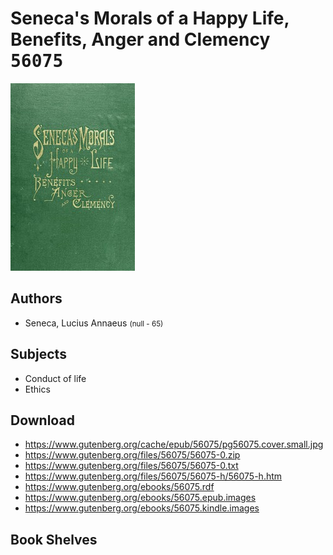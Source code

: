 # Seneca's Morals of a Happy Life, Benefits, Anger and Clemency <kbd>56075</kbd>

![](./cover.medium.jpg "")

## Authors


 - Seneca, Lucius Annaeus <small>(null - 65)</small>

## Subjects


 - Conduct of life
 - Ethics

## Download


 - https://www.gutenberg.org/cache/epub/56075/pg56075.cover.small.jpg
 - https://www.gutenberg.org/files/56075/56075-0.zip
 - https://www.gutenberg.org/files/56075/56075-0.txt
 - https://www.gutenberg.org/files/56075/56075-h/56075-h.htm
 - https://www.gutenberg.org/ebooks/56075.rdf
 - https://www.gutenberg.org/ebooks/56075.epub.images
 - https://www.gutenberg.org/ebooks/56075.kindle.images

## Book Shelves


